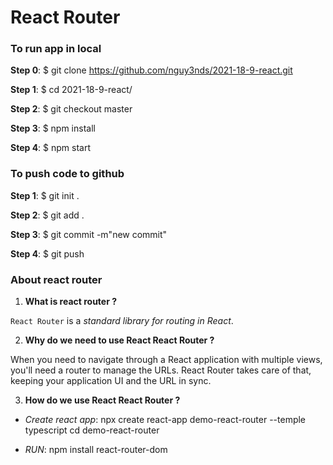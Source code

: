 # React Router

### To run app in local

**Step 0**: $ git clone https://github.com/nguy3nds/2021-18-9-react.git

**Step 1**: $ cd 2021-18-9-react/

**Step 2**: $ git checkout master

**Step 3**: $ npm install

**Step 4**: $ npm start

### To push code to github

**Step 1**: $ git init .

**Step 2**: $ git add .

**Step 3**: $ git commit -m"new commit"

**Step 4**: $ git push

### About react router

1. **What is react router ?**

`React Router` is a _standard library for routing in React_.

2. **Why do we need to use React React Router ?**

When you need to navigate through a React application with multiple views, you'll need a router to manage the URLs. React Router takes care of that, keeping your application UI and the URL in sync.


3. **How do we use React React Router ?**

- _Create react app_: npx create react-app demo-react-router --temple typescript
  cd demo-react-router

- _RUN_: npm install react-router-dom
